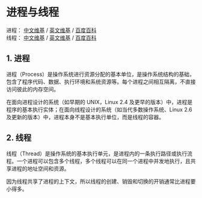 # 进程与线程<!-- omit in toc -->

进程： [中文维基](https://zh.wikipedia.org/wiki/行程) / [英文维基](<https://en.wikipedia.org/wiki/Process_(computing)>) / [百度百科](https://baike.baidu.com/item/进程/382503)  
线程： [中文维基](https://zh.wikipedia.org/wiki/线程) / [英文维基](<https://en.wikipedia.org/wiki/Thread_(computing)>) / [百度百科](https://baike.baidu.com/item/线程/103101)

## 1. 进程

进程（Process）是操作系统进行资源分配的基本单位，是操作系统结构的基础，包含了程序代码、数据、执行环境和系统资源等。每个进程之间相互隔离，不直接访问彼此的内存空间。

在面向进程设计的系统（如早期的 UNIX，Linux 2.4 及更早的版本）中，进程是程序的基本执行实体；在面向线程设计的系统（如当代多数操作系统、Linux 2.6 及更新的版本）中，进程本身不是基本执行单位，而是线程的容器。

## 2. 线程

线程（Thread）是操作系统的基本执行单元，是进程内的一条执行路径或执行流程。一个进程可以包含多个线程，多个线程可以在同一个进程中并发地执行，且共享进程的地址空间和资源。

因为线程共享了进程的上下文，所以线程的创建、销毁和切换的开销通常比进程要小得多。
